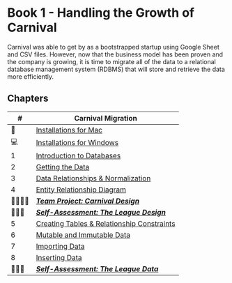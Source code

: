 # Book 1 - Handling the Growth of Carnival

Carnival was able to get by as a bootstrapped startup using Google Sheet and CSV files. However, now that the business model has been proven and the company is growing, it is time to migrate all of the data to a relational database management system (RDBMS) that will store and retrieve the data more efficiently.

## Chapters

| #  | Carnival Migration |
|--|--|
| 🍎 | [Installations for Mac](./chapters/GETTING_STARTED_MAC.md) |
| 💻 | [Installations for Windows](./chapters/GETTING_STARTED_WINDOWS.md) |
| 1 | [Introduction to Databases](./chapters/DATABASE_INTRODUCTION.md) |
| 2 | [Getting the Data](./chapters/EXPLORE_CSV.md) |
| 3 | [Data Relationships &amp; Normalization](./chapters/NORMALIZATION.md) |
| 4 | [Entity Relationship Diagram](./chapters/ERD.md) |
| 👨‍👨‍👦‍👦 | [**_Team Project: Carnival Design_**](./chapters/CARNIVAL_DESIGN.md) |
| 👩🏾‍🎓 | [**_Self-Assessment: The League Design_**](./chapters/LEAGUE_DESIGN.md) |
| 5 | [Creating Tables &amp; Relationship Constraints](./chapters/CREATE_TABLES_COLUMNS.md) |
| 6 | [Mutable and Immutable Data](./chapters/MUTABILITY.md) |
| 7 | [Importing Data](./chapters/IMPORTING.md) |
| 8 | [Inserting Data](./chapters/INSERTS.md) |
| 👩🏾‍🎓 | [**_Self-Assessment: The League Data_**](./chapters/LEAGUE_INSERTS.md) |
